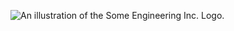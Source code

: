 ![An illustration of the Some Engineering Inc. Logo.](https://user-images.githubusercontent.com/2124094/164598674-ff0ac979-68b0-4290-beb9-2671a51f3be7.png)
